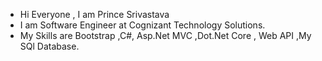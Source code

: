 - Hi Everyone , I am Prince Srivastava 
- I am Software Engineer at Cognizant Technology Solutions.
- My Skills are Bootstrap ,C#, Asp.Net MVC ,Dot.Net Core , Web API ,My SQl Database.
<!---
prince3535/prince3535 is a ✨ special ✨ repository because its `README.md` (this file) appears on your GitHub profile.
You can click the Preview link to take a look at your changes.
--->
